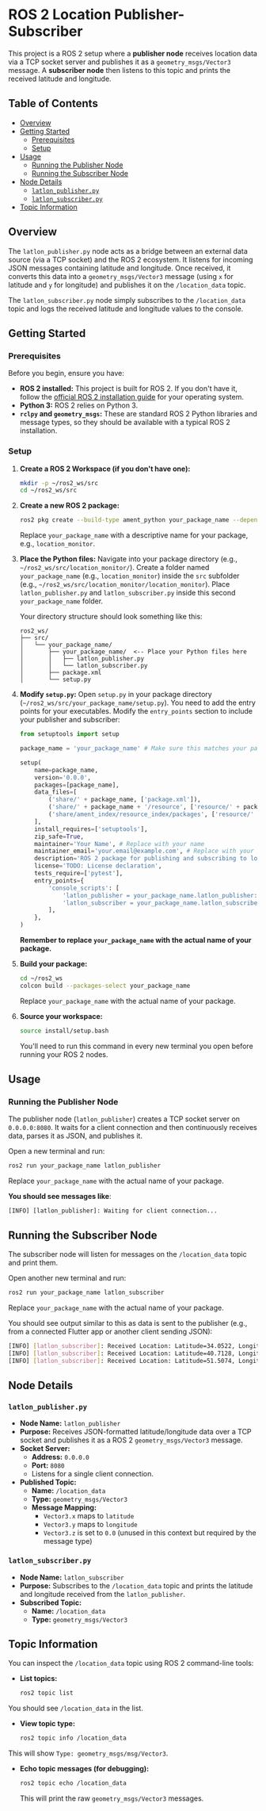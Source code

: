 # ROS 2 Location Publisher-Subscriber

This project is a ROS 2 setup where a **publisher node** receives location data via a TCP socket server and publishes it as a `geometry_msgs/Vector3` message. A **subscriber node** then listens to this topic and prints the received latitude and longitude.

## Table of Contents

* [Overview](#overview)
* [Getting Started](#getting-started)
    * [Prerequisites](#prerequisites)
    * [Setup](#setup)
* [Usage](#usage)
    * [Running the Publisher Node](#running-the-publisher-node)
    * [Running the Subscriber Node](#running-the-subscriber-node)
* [Node Details](#node-details)
    * [`latlon_publisher.py`](#latlon_publisherpy)
    * [`latlon_subscriber.py`](#latlon_subscriberpy)
* [Topic Information](#topic-information)

## Overview

The `latlon_publisher.py` node acts as a bridge between an external data source (via a TCP socket) and the ROS 2 ecosystem. It listens for incoming JSON messages containing latitude and longitude. Once received, it converts this data into a `geometry_msgs/Vector3` message (using `x` for latitude and `y` for longitude) and publishes it on the `/location_data` topic.

The `latlon_subscriber.py` node simply subscribes to the `/location_data` topic and logs the received latitude and longitude values to the console.

## Getting Started

### Prerequisites

Before you begin, ensure you have:

* **ROS 2 installed:** This project is built for ROS 2. If you don't have it, follow the [official ROS 2 installation guide](https://docs.ros.org/en/humble/Installation.html) for your operating system.
* **Python 3:** ROS 2 relies on Python 3.
* **`rclpy` and `geometry_msgs`:** These are standard ROS 2 Python libraries and message types, so they should be available with a typical ROS 2 installation.

### Setup

1.  **Create a ROS 2 Workspace (if you don't have one):**

    ```bash
    mkdir -p ~/ros2_ws/src
    cd ~/ros2_ws/src
    ```

2.  **Create a new ROS 2 package:**

    ```bash
    ros2 pkg create --build-type ament_python your_package_name --dependencies rclpy geometry_msgs
    ```

    Replace `your_package_name` with a descriptive name for your package, e.g., `location_monitor`.

3.  **Place the Python files:**
    Navigate into your package directory (e.g., `~/ros2_ws/src/location_monitor/`). Create a folder named `your_package_name` (e.g., `location_monitor`) inside the `src` subfolder (e.g., `~/ros2_ws/src/location_monitor/location_monitor`). Place `latlon_publisher.py` and `latlon_subscriber.py` inside this second `your_package_name` folder.

    Your directory structure should look something like this:

    ```
    ros2_ws/
    ├── src/
    │   └── your_package_name/
    │       ├── your_package_name/  <-- Place your Python files here
    │       │   ├── latlon_publisher.py
    │       │   └── latlon_subscriber.py
    │       ├── package.xml
    │       └── setup.py
    ```

4.  **Modify `setup.py`:**
    Open `setup.py` in your package directory (`~/ros2_ws/src/your_package_name/setup.py`). You need to add the entry points for your executables. Modify the `entry_points` section to include your publisher and subscriber:

    ```python
    from setuptools import setup

    package_name = 'your_package_name' # Make sure this matches your package name

    setup(
        name=package_name,
        version='0.0.0',
        packages=[package_name],
        data_files=[
            ('share/' + package_name, ['package.xml']),
            ('share/' + package_name + '/resource', ['resource/' + package_name]),
            ('share/ament_index/resource_index/packages', ['resource/' + package_name]),
        ],
        install_requires=['setuptools'],
        zip_safe=True,
        maintainer='Your Name', # Replace with your name
        maintainer_email='your.email@example.com', # Replace with your email
        description='ROS 2 package for publishing and subscribing to location data.',
        license='TODO: License declaration',
        tests_require=['pytest'],
        entry_points={
            'console_scripts': [
                'latlon_publisher = your_package_name.latlon_publisher:main',
                'latlon_subscriber = your_package_name.latlon_subscriber:main',
            ],
        },
    )
    ```

    **Remember to replace `your_package_name` with the actual name of your package.**

5.  **Build your package:**

    ```bash
    cd ~/ros2_ws
    colcon build --packages-select your_package_name
    ```

    Replace `your_package_name` with the actual name of your package.

6.  **Source your workspace:**

    ```bash
    source install/setup.bash
    ```

    You'll need to run this command in every new terminal you open before running your ROS 2 nodes.

## Usage

### Running the Publisher Node

The publisher node (`latlon_publisher`) creates a TCP socket server on `0.0.0.0:8080`. It waits for a client connection and then continuously receives data, parses it as JSON, and publishes it.

Open a new terminal and run:

```bash
ros2 run your_package_name latlon_publisher
```
Replace `your_package_name` with the actual name of your package.

**You should see messages like**:

`[INFO] [latlon_publisher]: Waiting for client connection...`

## Running the Subscriber Node

The subscriber node will listen for messages on the `/location_data` topic and print them.

Open another new terminal and run:
```bash
ros2 run your_package_name latlon_subscriber
```
Replace `your_package_name` with the actual name of your package.

You should see output similar to this as data is sent to the publisher (e.g., from a connected Flutter app or another client sending JSON):
```bash
[INFO] [latlon_subscriber]: Received Location: Latitude=34.0522, Longitude=-118.2437
[INFO] [latlon_subscriber]: Received Location: Latitude=40.7128, Longitude=-74.0060
[INFO] [latlon_subscriber]: Received Location: Latitude=51.5074, Longitude=0.1278
```
## Node Details

### `latlon_publisher.py`

* **Node Name:** `latlon_publisher`
* **Purpose:** Receives JSON-formatted latitude/longitude data over a TCP socket and publishes it as a ROS 2 `geometry_msgs/Vector3` message.
* **Socket Server:**
    * **Address:** `0.0.0.0`
    * **Port:** `8080`
    * Listens for a single client connection.
* **Published Topic:**
    * **Name:** `/location_data`
    * **Type:** `geometry_msgs/Vector3`
    * **Message Mapping:**
        * `Vector3.x` maps to `latitude`
        * `Vector3.y` maps to `longitude`
        * `Vector3.z` is set to `0.0` (unused in this context but required by the message type)

### `latlon_subscriber.py`

* **Node Name:** `latlon_subscriber`
* **Purpose:** Subscribes to the `/location_data` topic and prints the latitude and longitude received from the `latlon_publisher`.
* **Subscribed Topic:**
    * **Name:** `/location_data`
    * **Type:** `geometry_msgs/Vector3`

## Topic Information

You can inspect the `/location_data` topic using ROS 2 command-line tools:

* **List topics:**

    ```bash
    ros2 topic list
    ```
You should see `/location_data` in the list.

* **View topic type:**
    ```bash
    ros2 topic info /location_data
    ```
This will show `Type: geometry_msgs/msg/Vector3`.

* **Echo topic messages (for debugging):**

    ```bash
    ros2 topic echo /location_data
    ```

    This will print the raw `geometry_msgs/Vector3` messages.
